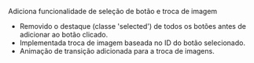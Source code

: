 Adiciona funcionalidade de seleção de botão e troca de imagem

- Removido o destaque (classe 'selected') de todos os botões antes de adicionar ao botão clicado.
- Implementada troca de imagem baseada no ID do botão selecionado.
- Animação de transição adicionada para a troca de imagens.
